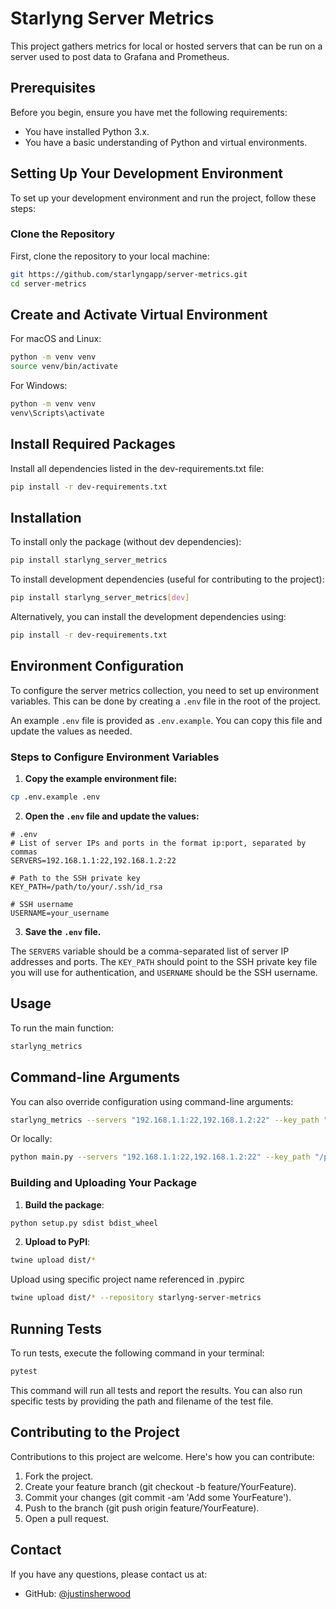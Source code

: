 # Starlyng Server Metrics

This project gathers metrics for local or hosted servers that can be run on a server used to post data to Grafana and Prometheus.

## Prerequisites

Before you begin, ensure you have met the following requirements:
* You have installed Python 3.x.
* You have a basic understanding of Python and virtual environments.

## Setting Up Your Development Environment

To set up your development environment and run the project, follow these steps:

### Clone the Repository

First, clone the repository to your local machine:

```bash
git https://github.com/starlyngapp/server-metrics.git
cd server-metrics
```

## Create and Activate Virtual Environment

For macOS and Linux:

```bash
python -m venv venv
source venv/bin/activate
```

For Windows:

```bash
python -m venv venv
venv\Scripts\activate
```

## Install Required Packages

Install all dependencies listed in the dev-requirements.txt file:

```bash
pip install -r dev-requirements.txt
```

## Installation

To install only the package (without dev dependencies):

```bash
pip install starlyng_server_metrics
```

To install development dependencies (useful for contributing to the project):

```bash
pip install starlyng_server_metrics[dev]
```

Alternatively, you can install the development dependencies using:

```bash
pip install -r dev-requirements.txt
```

## Environment Configuration

To configure the server metrics collection, you need to set up environment variables. This can be done by creating a `.env` file in the root of the project.

An example `.env` file is provided as `.env.example`. You can copy this file and update the values as needed.

### Steps to Configure Environment Variables

1. **Copy the example environment file:**

```sh
cp .env.example .env
```

2. **Open the `.env` file and update the values:**

```env
# .env
# List of server IPs and ports in the format ip:port, separated by commas
SERVERS=192.168.1.1:22,192.168.1.2:22

# Path to the SSH private key
KEY_PATH=/path/to/your/.ssh/id_rsa

# SSH username
USERNAME=your_username
```

3. **Save the `.env` file.**

The `SERVERS` variable should be a comma-separated list of server IP addresses and ports. The `KEY_PATH` should point to the SSH private key file you will use for authentication, and `USERNAME` should be the SSH username.

## Usage

To run the main function:

```bash
starlyng_metrics
```

## Command-line Arguments

You can also override configuration using command-line arguments:

```bash
starlyng_metrics --servers "192.168.1.1:22,192.168.1.2:22" --key_path "/path/to/your/.ssh/id_rsa" --username "your_username"
```

Or locally:

```bash
python main.py --servers "192.168.1.1:22,192.168.1.2:22" --key_path "/path/to/your/.ssh/id_rsa" --username "your_username"
```

### Building and Uploading Your Package

1. **Build the package**:

```bash
python setup.py sdist bdist_wheel
```

2. **Upload to PyPI**:

```bash
twine upload dist/*
```

Upload using specific project name referenced in .pypirc

```bash
twine upload dist/* --repository starlyng-server-metrics
```

## Running Tests

To run tests, execute the following command in your terminal:

```bash
pytest
```

This command will run all tests and report the results. You can also run specific tests by providing the path and filename of the test file.

## Contributing to the Project

Contributions to this project are welcome. Here's how you can contribute:

1. Fork the project.
2. Create your feature branch (git checkout -b feature/YourFeature).
3. Commit your changes (git commit -am 'Add some YourFeature').
4. Push to the branch (git push origin feature/YourFeature).
5. Open a pull request.

## Contact

If you have any questions, please contact us at:

- GitHub: [@justinsherwood](https://github.com/justinsherwood)